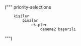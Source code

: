 (""" priority-selections
    
        kişiler
            binalar
                ekipler
                    deneme2 başarılı 













 """)
